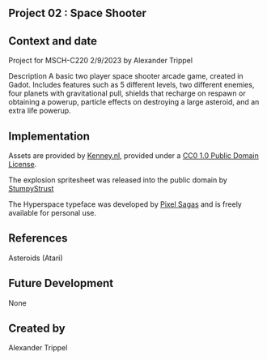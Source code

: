 ## Project 02 : Space Shooter

## Context and date
Project for MSCH-C220 2/9/2023 by Alexander Trippel

Description
A basic two player space shooter arcade game, created in Gadot. Includes features such as 5 different levels, two different enemies, four planets with gravitational pull, shields that recharge on respawn or obtaining a powerup, particle effects on destroying a large asteroid, and an extra life powerup.

## Implementation
Assets are provided by [Kenney.nl](https://kenney.nl/assets/space-shooter-redux), provided under a [CC0 1.0 Public Domain License](https://creativecommons.org/publicdomain/zero/1.0/).

The explosion spritesheet was released into the public domain by [StumpyStrust](https://opengameart.org/content/explosion-sheet)

The Hyperspace typeface was developed by [Pixel Sagas](https://www.dafont.com/hyperspace.font) and is freely available for personal use.

## References
Asteroids (Atari)

## Future Development
None

## Created by
Alexander Trippel
